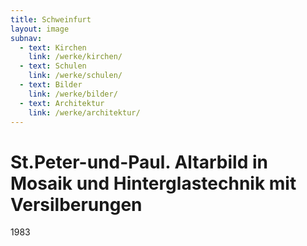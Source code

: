 ```yaml
---
title: Schweinfurt
layout: image
subnav:
  - text: Kirchen
    link: /werke/kirchen/
  - text: Schulen
    link: /werke/schulen/
  - text: Bilder
    link: /werke/bilder/
  - text: Architektur
    link: /werke/architektur/
---
```


# St.Peter-und-Paul. Altarbild in Mosaik und Hinterglastechnik mit Versilberungen

1983 
